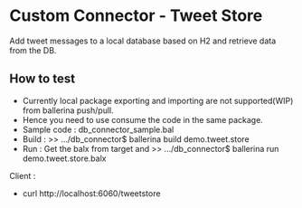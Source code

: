 
# Custom Connector - Tweet Store  

Add tweet messages to a local database based on H2 and retrieve data from the DB. 

## How to test 

- Currently local package exporting and importing are not supported(WIP) from ballerina push/pull. 
- Hence you need to use consume the code in the same package. 
- Sample code : db_connector_sample.bal 
- Build : >> .../db_connector$ ballerina build demo.tweet.store
- Run : Get the balx from target and >> .../db_connector$ ballerina run demo.tweet.store.balx  

Client : 
- curl http://localhost:6060/tweetstore
